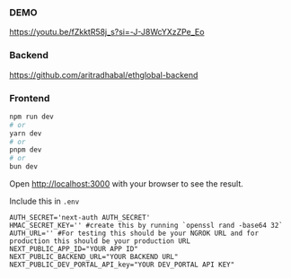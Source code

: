 ### DEMO
https://youtu.be/fZkktR58j_s?si=-J-J8WcYXzZPe_Eo

### Backend 
https://github.com/aritradhabal/ethglobal-backend

### Frontend

```bash
npm run dev
# or
yarn dev
# or
pnpm dev
# or
bun dev
```

Open [http://localhost:3000](http://localhost:3000) with your browser to see the result.

Include this in ```.env```

```
AUTH_SECRET='next-auth AUTH_SECRET'
HMAC_SECRET_KEY='' #create this by running `openssl rand -base64 32`
AUTH_URL='' #For testing this should be your NGROK URL and for production this should be your production URL
NEXT_PUBLIC_APP_ID="YOUR APP ID"
NEXT_PUBLIC_BACKEND_URL="YOUR BACKEND URL"
NEXT_PUBLIC_DEV_PORTAL_API_key="YOUR DEV_PORTAL API KEY"
```

